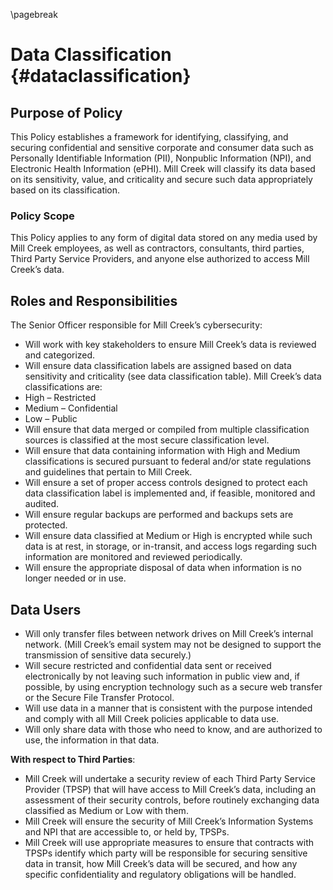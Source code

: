 ---
---

\pagebreak 

# Data Classification {#dataclassification}

## Purpose of Policy

This Policy establishes a framework for identifying, classifying, and securing confidential and sensitive corporate and consumer data such as Personally Identifiable Information (PII), Nonpublic Information (NPI), and Electronic Health Information (ePHI).  Mill Creek will classify its data based on its sensitivity, value, and criticality and secure such data appropriately based on its classification.

### Policy Scope
This Policy applies to any form of digital data stored on any media used by Mill Creek employees, as well as contractors, consultants, third parties, Third Party Service Providers, and anyone else authorized to access Mill Creek’s data.

## Roles and Responsibilities

The Senior Officer responsible for Mill Creek’s cybersecurity:

- Will work with key stakeholders to ensure Mill Creek’s data is reviewed and categorized.
- Will ensure data classification labels are assigned based on data sensitivity and criticality (see data classification table).  Mill Creek’s data classifications are:
- High – Restricted
- Medium – Confidential
- Low – Public
- Will ensure that data merged or compiled from multiple classification sources is classified at the most secure classification level.
- Will ensure that data containing information with High and Medium classifications is secured pursuant to federal and/or state regulations and guidelines that pertain to Mill Creek.
- Will ensure a set of proper access controls designed to protect each data classification label is implemented and, if feasible, monitored and audited.
- Will ensure regular backups are performed and backups sets are protected.
- Will ensure data classified at Medium or High is encrypted while such data is at rest, in storage, or in-transit, and access logs regarding such information are monitored and reviewed periodically.
- Will ensure the appropriate disposal of data when information is no longer needed or in use.

## Data Users

- Will only transfer files between network drives on Mill Creek’s internal network. (Mill Creek’s email system may not be designed to support the transmission of sensitive data securely.) 
- Will secure restricted and confidential data sent or received electronically by not leaving such information in public view and, if possible, by using encryption technology such as a secure web transfer or the Secure File Transfer Protocol. 
- Will use data in a manner that is consistent with the purpose intended and comply with all Mill Creek policies applicable to data use.
- Will only share data with those who need to know, and are authorized to use, the information in that data.

**With respect to Third Parties**:

- Mill Creek will undertake a security review of each Third Party Service Provider (TPSP) that will have access to Mill Creek’s data, including an assessment of their security controls, before routinely exchanging data classified as Medium or Low with them. 
- Mill Creek will ensure the security of Mill Creek’s Information Systems and NPI that are accessible to, or held by, TPSPs.
- Mill Creek will use appropriate measures to ensure that contracts with TPSPs identify which party will be responsible for securing sensitive data in transit, how Mill Creek’s data will be secured, and how any specific confidentiality and regulatory obligations will be handled.


